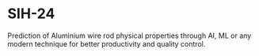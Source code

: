# SIH-24
Prediction of Aluminium wire rod physical properties through AI, ML or any modern technique for better productivity and quality control.
